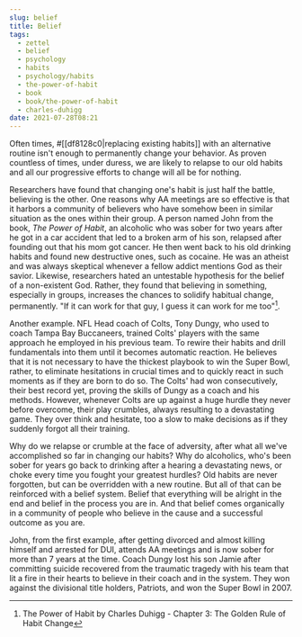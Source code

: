 ```yaml
---
slug: belief
title: Belief
tags:
  - zettel
  - belief
  - psychology
  - habits
  - psychology/habits
  - the-power-of-habit
  - book
  - book/the-power-of-habit
  - charles-duhigg
date: 2021-07-28T08:21
---
```



Often times, #[[df8128c0|replacing existing habits]] with an alternative routine
isn't enough to permanently change your behavior. As proven countless of times,
under duress, we are likely to relapse to our old habits and all our progressive
efforts to change will all be for nothing.

Researchers have found that changing one's habit is just half the battle,
believing is the other. One reasons why AA meetings are so effective is that it
harbors a community of believers who have somehow been in similar situation as
the ones within their group. A person named John from the book, _The Power of
Habit_, an alcoholic who was sober for two years after he got in a car accident
that led to a broken arm of his son, relapsed after founding out that his mom
got cancer. He then went back to his old drinking habits and found new
destructive ones, such as cocaine. He was an atheist and was always skeptical
whenever a fellow addict mentions God as their savior. Likewise, researchers
hated an untestable hypothesis for the belief of a non-existent God. Rather,
they found that believing in something, especially in groups, increases the
chances to solidify habitual change, permanently. "If it can work for that guy,
I guess it can work for me too"[^1].

Another example. NFL Head coach of Colts, Tony Dungy, who used to coach Tampa
Bay Buccaneers, trained Colts' players with the same approach he employed in his
previous team. To rewire their habits and drill fundamentals into them until it
becomes automatic reaction. He believes that it is not necessary to have the
thickest playbook to win the Super Bowl, rather, to eliminate hesitations in
crucial times and to quickly react in such moments as if they are born to do so.
The Colts' had won consecutively, their best record yet, proving the skills of
Dungy as a coach and his methods. However, whenever Colts are up against a huge
hurdle they never before overcome, their play crumbles, always resulting to
a devastating game. They over think and hesitate, too a slow to make decisions
as if they suddenly forgot all their training.

Why do we relapse or crumble at the face of adversity, after what all we've
accomplished so far in changing our habits? Why do alcoholics, who's been sober
for years go back to drinking after a hearing a devastating news, or choke every
time you fought your greatest hurdles? Old habits are never forgotten, but can
be overridden with a new routine. But all of that can be reinforced with
a belief system. Belief that everything will be alright in the end and belief
in the process you are in. And that belief comes organically in a community of
people who believe in the cause and a successful outcome as you are.

John, from the first example, after getting divorced and almost killing himself
and arrested for DUI, attends AA meetings and is now sober for more than 7 years
at the time. Coach Dungy lost his son Jamie after committing suicide recovered
from the traumatic tragedy with his team that lit a fire in their hearts to
believe in their coach and in the system. They won against the divisional title
holders, Patriots, and won the Super Bowl in 2007.


[^1]: The Power of Habit by Charles Duhigg - Chapter 3: The Golden Rule of Habit Change

